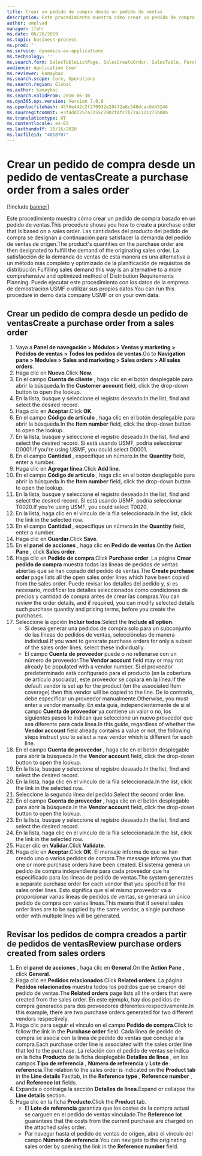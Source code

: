```yaml
---
title: Crear un pedido de compra desde un pedido de ventas
description: Este procedimiento muestra cómo crear un pedido de compra basado en un pedido de ventas.
author: omulvad
manager: tfehr
ms.date: 06/26/2019
ms.topic: business-process
ms.prod: ''
ms.service: dynamics-ax-applications
ms.technology: ''
ms.search.form: SalesTableListPage, SalesCreateOrder, SalesTable, PurchCreateFromSalesOrder, VendAccountItemLookup, SalesTableReferences, PurchTable, PurchTablePart
audience: Application User
ms.reviewer: kamaybac
ms.search.scope: Core, Operations
ms.search.region: Global
ms.author: kamaybac
ms.search.validFrom: 2016-06-30
ms.dyn365.ops.version: Version 7.0.0
ms.openlocfilehash: 4576e442c2f270932e20472a6c340dcac6d45246
ms.sourcegitcommit: e3f4dd2257a3255c2982f4fc7b72a1121275b88a
ms.translationtype: HT
ms.contentlocale: es-ES
ms.lasthandoff: 10/16/2020
ms.locfileid: "4018707"
---
```

# <a name="create-a-purchase-order-from-a-sales-order"></a><span data-ttu-id="2dfc2-103">Crear un pedido de compra desde un pedido de ventas</span><span class="sxs-lookup"><span data-stu-id="2dfc2-103">Create a purchase order from a sales order</span></span>

[!include [banner](../../includes/banner.md)]

<span data-ttu-id="2dfc2-104">Este procedimiento muestra cómo crear un pedido de compra basado en un pedido de ventas.</span><span class="sxs-lookup"><span data-stu-id="2dfc2-104">This procedure shows you how to create a purchase order that is based on a sales order.</span></span> <span data-ttu-id="2dfc2-105">Las cantidades del producto del pedido de compra se designan a continuación para satisfacer la demanda del pedido de ventas de origen.</span><span class="sxs-lookup"><span data-stu-id="2dfc2-105">The product's quantities on the purchase order are then designated to fulfill the demand of the originating sales order.</span></span> <span data-ttu-id="2dfc2-106">La satisfacción de la demanda de ventas de esta manera es una alternativa a un método más completo y optimizado de la planificación de requisitos de distribución.</span><span class="sxs-lookup"><span data-stu-id="2dfc2-106">Fulfilling sales demand this way is an alternative to a more comprehensive and optimized method of Distribution Requirements Planning.</span></span> <span data-ttu-id="2dfc2-107">Puede ejecutar este procedimiento con los datos de la empresa de demostración USMF o utilizar sus propios datos.</span><span class="sxs-lookup"><span data-stu-id="2dfc2-107">You can run this procedure in demo data company USMF or on your own data.</span></span>


## <a name="create-a-purchase-order-from-a-sales-order"></a><span data-ttu-id="2dfc2-108">Crear un pedido de compra desde un pedido de ventas</span><span class="sxs-lookup"><span data-stu-id="2dfc2-108">Create a purchase order from a sales order</span></span>
1. <span data-ttu-id="2dfc2-109">Vaya a **Panel de navegación > Módulos > Ventas y marketing > Pedidos de ventas > Todos los pedidos de ventas**.</span><span class="sxs-lookup"><span data-stu-id="2dfc2-109">Go to **Navigation pane > Modules > Sales and marketing > Sales orders > All sales orders**.</span></span>
2. <span data-ttu-id="2dfc2-110">Haga clic en **Nuevo**.</span><span class="sxs-lookup"><span data-stu-id="2dfc2-110">Click **New**.</span></span>
3. <span data-ttu-id="2dfc2-111">En el campo **Cuenta de cliente** , haga clic en el botón desplegable para abrir la búsqueda.</span><span class="sxs-lookup"><span data-stu-id="2dfc2-111">In the **Customer account** field, click the drop-down button to open the lookup.</span></span>
4. <span data-ttu-id="2dfc2-112">En la lista, busque y seleccione el registro deseado.</span><span class="sxs-lookup"><span data-stu-id="2dfc2-112">In the list, find and select the desired record.</span></span>
5. <span data-ttu-id="2dfc2-113">Haga clic en **Aceptar**.</span><span class="sxs-lookup"><span data-stu-id="2dfc2-113">Click **OK**.</span></span>
6. <span data-ttu-id="2dfc2-114">En el campo **Código de artículo** , haga clic en el botón desplegable para abrir la búsqueda.</span><span class="sxs-lookup"><span data-stu-id="2dfc2-114">In the **Item number** field, click the drop-down button to open the lookup.</span></span>
7. <span data-ttu-id="2dfc2-115">En la lista, busque y seleccione el registro deseado.</span><span class="sxs-lookup"><span data-stu-id="2dfc2-115">In the list, find and select the desired record.</span></span> <span data-ttu-id="2dfc2-116">Si está usando USMF, podría seleccionar D0001.</span><span class="sxs-lookup"><span data-stu-id="2dfc2-116">If you're using USMF, you could select D0001.</span></span>  
8. <span data-ttu-id="2dfc2-117">En el campo **Cantidad** , especifique un número.</span><span class="sxs-lookup"><span data-stu-id="2dfc2-117">In the **Quantity** field, enter a number.</span></span>
9. <span data-ttu-id="2dfc2-118">Haga clic en **Agregar línea.**</span><span class="sxs-lookup"><span data-stu-id="2dfc2-118">Click **Add line**.</span></span>
10. <span data-ttu-id="2dfc2-119">En el campo **Código de artículo** , haga clic en el botón desplegable para abrir la búsqueda.</span><span class="sxs-lookup"><span data-stu-id="2dfc2-119">In the **Item number** field, click the drop-down button to open the lookup.</span></span>
11. <span data-ttu-id="2dfc2-120">En la lista, busque y seleccione el registro deseado.</span><span class="sxs-lookup"><span data-stu-id="2dfc2-120">In the list, find and select the desired record.</span></span> <span data-ttu-id="2dfc2-121">Si está usando USMF, podría seleccionar T0020.</span><span class="sxs-lookup"><span data-stu-id="2dfc2-121">If you're using USMF, you could select T0020.</span></span>  
12. <span data-ttu-id="2dfc2-122">En la lista, haga clic en el vínculo de la fila seleccionada.</span><span class="sxs-lookup"><span data-stu-id="2dfc2-122">In the list, click the link in the selected row.</span></span>
13. <span data-ttu-id="2dfc2-123">En el campo **Cantidad** , especifique un número.</span><span class="sxs-lookup"><span data-stu-id="2dfc2-123">In the **Quantity** field, enter a number.</span></span>
14. <span data-ttu-id="2dfc2-124">Haga clic en **Guardar**.</span><span class="sxs-lookup"><span data-stu-id="2dfc2-124">Click **Save**.</span></span>
15. <span data-ttu-id="2dfc2-125">En el **panel de acciones** , haga clic en **Pedido de ventas**.</span><span class="sxs-lookup"><span data-stu-id="2dfc2-125">On the **Action Pane** , click **Sales order**.</span></span>
16. <span data-ttu-id="2dfc2-126">Haga clic en **Pedido de compra**.</span><span class="sxs-lookup"><span data-stu-id="2dfc2-126">Click **Purchase order**.</span></span> <span data-ttu-id="2dfc2-127">La página **Crear pedido de compra** muestra todas las líneas de pedidos de ventas abiertas que se han copiado del pedido de ventas.</span><span class="sxs-lookup"><span data-stu-id="2dfc2-127">The **Create purchase order** page lists all the open sales order lines which have been copied from the sales order.</span></span> <span data-ttu-id="2dfc2-128">Puede revisar los detalles del pedido y, si es necesario, modificar los detalles seleccionados como condiciones de precios y cantidad de compra antes de crear las compras.</span><span class="sxs-lookup"><span data-stu-id="2dfc2-128">You can review the order details, and if required, you can modify selected details such purchase quantity and pricing terms, before you create the purchases.</span></span> 
17. <span data-ttu-id="2dfc2-129">Seleccione la opción **Incluir todos**.</span><span class="sxs-lookup"><span data-stu-id="2dfc2-129">Select the **Include all option**.</span></span>
    - <span data-ttu-id="2dfc2-130">Si desea generar una pedidos de compra solo para un subconjunto de las líneas de pedidos de ventas, selecciónelas de manera individual.</span><span class="sxs-lookup"><span data-stu-id="2dfc2-130">If you want to generate purchase orders for only a subset of the sales order lines, select these individually.</span></span>  
    - <span data-ttu-id="2dfc2-131">El campo **Cuenta de proveedor** puede o no rellenarse con un número de proveedor.</span><span class="sxs-lookup"><span data-stu-id="2dfc2-131">The **Vendor account** field may or may not already be populated with a vendor number.</span></span> <span data-ttu-id="2dfc2-132">Si el proveedor predeterminado está configurado para el producto (en la cobertura de artículo asociada), este proveedor se copiará en la línea.</span><span class="sxs-lookup"><span data-stu-id="2dfc2-132">If the default vendor is set up for the product (on the associated Item coverage) then this vendor will be copied  to the line.</span></span> <span data-ttu-id="2dfc2-133">De lo contrario, debe especificar un proveedor manualmente.</span><span class="sxs-lookup"><span data-stu-id="2dfc2-133">Otherwise, you must enter a vendor manually.</span></span>  <span data-ttu-id="2dfc2-134">En esta guía, independientemente de si el campo **Cuenta de proveedor** ya contiene un valor o no, los siguientes pasos le indican que seleccione un nuevo proveedor que sea diferente para cada línea.</span><span class="sxs-lookup"><span data-stu-id="2dfc2-134">In this guide, regardless of whether the **Vendor account** field already contains a value or not, the following steps instruct you to select a new vendor which is different for each line.</span></span>  
18. <span data-ttu-id="2dfc2-135">En el campo **Cuenta de proveedor** , haga clic en el botón desplegable para abrir la búsqueda.</span><span class="sxs-lookup"><span data-stu-id="2dfc2-135">In the **Vendor account** field, click the drop-down button to open the lookup.</span></span>
19. <span data-ttu-id="2dfc2-136">En la lista, busque y seleccione el registro deseado.</span><span class="sxs-lookup"><span data-stu-id="2dfc2-136">In the list, find and select the desired record.</span></span>
20. <span data-ttu-id="2dfc2-137">En la lista, haga clic en el vínculo de la fila seleccionada.</span><span class="sxs-lookup"><span data-stu-id="2dfc2-137">In the list, click the link in the selected row.</span></span>
21. <span data-ttu-id="2dfc2-138">Seleccione la segunda línea del pedido.</span><span class="sxs-lookup"><span data-stu-id="2dfc2-138">Select the second order line.</span></span>
22. <span data-ttu-id="2dfc2-139">En el campo **Cuenta de proveedor** , haga clic en el botón desplegable para abrir la búsqueda.</span><span class="sxs-lookup"><span data-stu-id="2dfc2-139">In the **Vendor account** field, click the drop-down button to open the lookup.</span></span>
23. <span data-ttu-id="2dfc2-140">En la lista, busque y seleccione el registro deseado.</span><span class="sxs-lookup"><span data-stu-id="2dfc2-140">In the list, find and select the desired record.</span></span>
24. <span data-ttu-id="2dfc2-141">En la lista, haga clic en el vínculo de la fila seleccionada.</span><span class="sxs-lookup"><span data-stu-id="2dfc2-141">In the list, click the link in the selected row.</span></span>
25. <span data-ttu-id="2dfc2-142">Hacer clic en **Validar**.</span><span class="sxs-lookup"><span data-stu-id="2dfc2-142">Click **Validate**.</span></span>
26. <span data-ttu-id="2dfc2-143">Haga clic en **Aceptar**.</span><span class="sxs-lookup"><span data-stu-id="2dfc2-143">Click **OK**.</span></span> <span data-ttu-id="2dfc2-144">El mensaje informa de que se han creado uno o varios pedidos de compra.</span><span class="sxs-lookup"><span data-stu-id="2dfc2-144">The message informs you that one or more purchase orders have been created.</span></span> <span data-ttu-id="2dfc2-145">El sistema genera un pedido de compra independiente para cada proveedor que ha especificado para las líneas de pedido de ventas.</span><span class="sxs-lookup"><span data-stu-id="2dfc2-145">The system generates a separate purchase order for each vendor that you specified for the sales order lines.</span></span> <span data-ttu-id="2dfc2-146">Esto significa que si el mismo proveedor va a proporcionar varias líneas de pedidos de ventas, se generará un único pedido de compra con varias líneas.</span><span class="sxs-lookup"><span data-stu-id="2dfc2-146">This means that if several sales order lines are to be supplied by the same vendor, a single purchase order with multiple lines will be generated.</span></span>  

## <a name="review-purchase-orders-created-from-sales-orders"></a><span data-ttu-id="2dfc2-147">Revisar los pedidos de compra creados a partir de pedidos de ventas</span><span class="sxs-lookup"><span data-stu-id="2dfc2-147">Review purchase orders created from sales orders</span></span>
1. <span data-ttu-id="2dfc2-148">En el **panel de acciones** , haga clic en **General**.</span><span class="sxs-lookup"><span data-stu-id="2dfc2-148">On the **Action Pane** , click **General**.</span></span>
2. <span data-ttu-id="2dfc2-149">Haga clic en **Pedidos relacionados**.</span><span class="sxs-lookup"><span data-stu-id="2dfc2-149">Click **Related orders**.</span></span> <span data-ttu-id="2dfc2-150">La página **Pedidos relacionados** muestra todos los pedidos que se crearon del pedido de ventas.</span><span class="sxs-lookup"><span data-stu-id="2dfc2-150">The **Related orders** page lists all the orders that were created from the sales order.</span></span> <span data-ttu-id="2dfc2-151">En este ejemplo, hay dos pedidos de compra generados para dos proveedores diferentes respectivamente.</span><span class="sxs-lookup"><span data-stu-id="2dfc2-151">In this example, there are two purchase orders generated for two different vendors respectively.</span></span> 
3. <span data-ttu-id="2dfc2-152">Haga clic para seguir el vínculo en el campo **Pedido de compra**.</span><span class="sxs-lookup"><span data-stu-id="2dfc2-152">Click to follow the link in the **Purchase order** field.</span></span> <span data-ttu-id="2dfc2-153">Cada línea de pedido de compra se asocia con la línea de pedido de ventas que condujo a la compra.</span><span class="sxs-lookup"><span data-stu-id="2dfc2-153">Each purchase order line is associated with the sales order line that led to the purchase.</span></span> <span data-ttu-id="2dfc2-154">La relación con el pedido de ventas se indica en la ficha **Producto** de la ficha desplegable **Detalles de línea** , en los campos **Tipo de referencia** , **Número de referencia** y **Lote de referencia**.</span><span class="sxs-lookup"><span data-stu-id="2dfc2-154">The relation to the sales order is indicated on the **Product tab** in the **Line details** Fasttab, in the **Reference type** , **Reference number** , and **Reference lot** fields.</span></span>  
4. <span data-ttu-id="2dfc2-155">Expanda o contraiga la sección **Detalles de línea**.</span><span class="sxs-lookup"><span data-stu-id="2dfc2-155">Expand or collapse the **Line details** section.</span></span>
5. <span data-ttu-id="2dfc2-156">Haga clic en la ficha **Producto**.</span><span class="sxs-lookup"><span data-stu-id="2dfc2-156">Click the **Product** tab.</span></span>
    - <span data-ttu-id="2dfc2-157">El **Lote de referencia** garantiza que los costes de la compra actual se carguen en el pedido de ventas vinculado.</span><span class="sxs-lookup"><span data-stu-id="2dfc2-157">The **Reference lot** guarantees that the costs from the current purchase are charged on the attached sales order.</span></span>  
    - <span data-ttu-id="2dfc2-158">Par navegar hasta el pedido de ventas de origen, abra el vínculo del campo **Número de referencia**.</span><span class="sxs-lookup"><span data-stu-id="2dfc2-158">You can navigate to the originating sales order by opening the link in the **Reference number** field.</span></span>  

